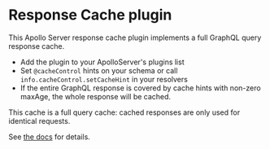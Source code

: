# Response Cache plugin

This Apollo Server response cache plugin implements a full GraphQL query response cache.

- Add the plugin to your ApolloServer's plugins list
- Set `@cacheControl` hints on your schema or call `info.cacheControl.setCacheHint` in your resolvers
- If the entire GraphQL response is covered by cache hints with non-zero maxAge,
  the whole response will be cached.

This cache is a full query cache: cached responses are only used for identical requests.


See [the docs](https://www.apollographql.com/docs/apollo-server/performance/caching/) for details.
